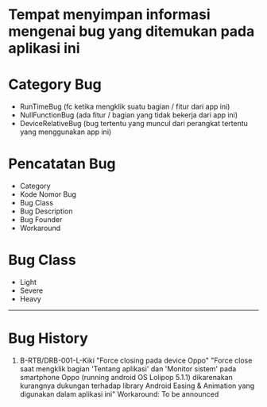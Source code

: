 # Tempat menyimpan informasi mengenai bug yang ditemukan pada aplikasi ini

# Category Bug

- RunTimeBug (fc ketika mengklik suatu bagian / fitur dari app ini)
- NullFunctionBug (ada fitur / bagian yang tidak bekerja dari app ini)
- DeviceRelativeBug (bug tertentu yang muncul dari perangkat tertentu yang menggunakan app ini)

# Pencatatan Bug
- Category
- Kode Nomor Bug
- Bug Class
- Bug Description
- Bug Founder
- Workaround

# Bug Class
- Light
- Severe
- Heavy


----------

# Bug History

1. B-RTB/DRB-001-L-Kiki
"Force closing pada device Oppo"
"Force close saat mengklik bagian 'Tentang aplikasi' dan 'Monitor sistem' pada smartphone Oppo (running android OS Lolipop 5.1.1) dikarenakan kurangnya dukungan terhadap library Android Easing & Animation yang digunakan dalam aplikasi ini"
Workaround: To be announced

